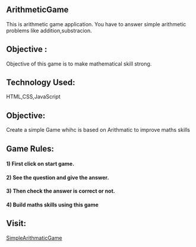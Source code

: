 ## ArithmeticGame
This is arithmetic game application. You have to answer simple arithmetic problems like addition,substracion.

## Objective :

Objective of this game is to make mathematical skill strong. 

## Technology Used:

HTML,CSS,JavaScript 

## Objective:

Create a simple Game whihc is based on Arithmatic to improve maths skills

## Game Rules:

#### 1) First click on start game.
#### 2) See the question and give the answer.
#### 3) Then check the answer is correct or not.
#### 4) Build maths skills using this game

## Visit:
[SimpleArithmaticGame](https://aadeshnichite.github.io/Simple-Arithmatic-Game/)
